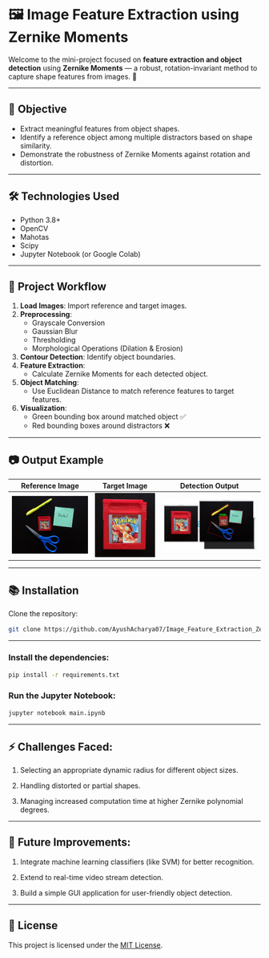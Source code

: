 # 🖼️ Image Feature Extraction using Zernike Moments

Welcome to the mini-project focused on **feature extraction and object detection** using **Zernike Moments** — a robust, rotation-invariant method to capture shape features from images. 🎯

---

## 📌 Objective

- Extract meaningful features from object shapes.
- Identify a reference object among multiple distractors based on shape similarity.
- Demonstrate the robustness of Zernike Moments against rotation and distortion.

---

## 🛠️ Technologies Used

- Python 3.8+
- OpenCV
- Mahotas
- Scipy
- Jupyter Notebook (or Google Colab)

---

## 🚀 Project Workflow

1. **Load Images**: Import reference and target images.
2. **Preprocessing**:
   - Grayscale Conversion
   - Gaussian Blur
   - Thresholding
   - Morphological Operations (Dilation & Erosion)
3. **Contour Detection**: Identify object boundaries.
4. **Feature Extraction**:
   - Calculate Zernike Moments for each detected object.
5. **Object Matching**:
   - Use Euclidean Distance to match reference features to target features.
6. **Visualization**:
   - Green bounding box around matched object ✅
   - Red bounding boxes around distractors ❌

---

## 📷 Output Example

| Reference Image | Target Image | Detection Output |
|:----------------:|:------------:|:----------------:|
| ![ref](assets/reference.png) | ![target](assets/target.png) | ![output](assets/output.png) |


---

## 📚 Installation

Clone the repository:
```bash
git clone https://github.com/AyushAcharya07/Image_Feature_Extraction_Zernike_Moments.git
```
---


### Install the dependencies:
```bash
pip install -r requirements.txt

```

### Run the Jupyter Notebook:

```bash
jupyter notebook main.ipynb
```

---

## ⚡ Challenges Faced: 
1. Selecting an appropriate dynamic radius for different object sizes.

2. Handling distorted or partial shapes.

3. Managing increased computation time at higher Zernike polynomial degrees.
---
## 🚀 Future Improvements: 

1. Integrate machine learning classifiers (like SVM) for better recognition.

2. Extend to real-time video stream detection.

3. Build a simple GUI application for user-friendly object detection.

---

## 📄 License

This project is licensed under the [MIT License](LICENSE).

